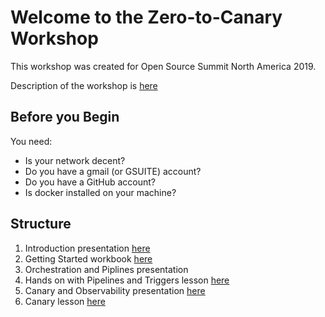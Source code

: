 # Welcome to the Zero-to-Canary Workshop

This workshop was created for Open Source Summit North America 2019.

Description of the workshop is [here](https://ossna19.sched.com/event/PVfZ)


## Before you Begin
You need:

- Is your network decent?
- Do you have a gmail (or GSUITE) account?
- Do you have a GitHub account?
- Is docker installed on your machine?


## Structure

1. Introduction presentation [here](01_intro_ZeroToCanary.pdf)
1. Getting Started workbook [here](WKB-Spinnaker-Install-Capstan.pdf)
1. Orchestration and Piplines presentation []()
1. Hands on with Pipelines and Triggers lesson [here](https://github.com/kenzanlabs/capstan/tree/master/pipelines/gcp/1-pubsubWpodscaling)
1. Canary and Observability presentation [here](04_CanaryLesson.pdf)
1. Canary lesson [here](https://github.com/kenzanlabs/capstan/tree/master/pipelines/gcp/2-canary)

